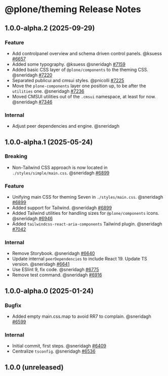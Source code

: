 # @plone/theming Release Notes

<!-- Do *NOT* add new change log entries to this file.
     Instead create a file in the news directory.
     For helpful instructions, see:
     https://6.docs.plone.org/contributing/index.html#change-log-entry
-->

<!-- towncrier release notes start -->

## 1.0.0-alpha.2 (2025-09-29)

### Feature

- Add controlpanel overview and schema driven control panels. @ksuess [#6657](https://github.com/plone/volto/issues/6657)
- Added some typography. @ksuess @sneridagh [#7159](https://github.com/plone/volto/issues/7159)
- Added basic CSS layer of `@plone/components` to the theming CSS. @sneridagh [#7220](https://github.com/plone/volto/issues/7220)
- Separated publicui and cmsui styles. @pnicolli [#7225](https://github.com/plone/volto/issues/7225)
- Move the `plone-components` layer one position up, to be after the `utilities` one. @sneridagh [#7236](https://github.com/plone/volto/issues/7236)
- Moved CMSUI utilities out of the `.cmsui` namespace, at least for now. @sneridagh [#7346](https://github.com/plone/volto/issues/7346)

### Internal

- Adjust peer dependencies and engine. @sneridagh

## 1.0.0-alpha.1 (2025-05-24)

### Breaking

- Non-Tailwind CSS approach is now located in `./styles/simple/main.css`. @sneridagh [#6899](https://github.com/plone/volto/issues/6899)

### Feature

- Unifying main CSS for theming Seven in `./styles/main.css`. @sneridagh [#6899](https://github.com/plone/volto/issues/6899)
- Added support for Tailwind. @sneridagh [#6899](https://github.com/plone/volto/issues/6899)
- Added Tailwind utilities for handling sizes for `@plone/components` icons. @sneridagh [#6946](https://github.com/plone/volto/issues/6946)
- Added `tailwindcss-react-aria-components` Tailwind plugin. @sneridagh [#7042](https://github.com/plone/volto/issues/7042)

### Internal

- Remove Storybook. @sneridagh [#6640](https://github.com/plone/volto/issues/6640)
- Update internal `peerDependencies` to include React 19.
  Update TS version. @sneridagh [#6641](https://github.com/plone/volto/issues/6641)
- Use ESlint 9, fix code. @sneridagh [#6775](https://github.com/plone/volto/issues/6775)
- Remove test command. @sneridagh [#6916](https://github.com/plone/volto/issues/6916)

## 1.0.0-alpha.0 (2025-01-24)

### Bugfix

- Added empty main.css.map to avoid RR7 to complain. @sneridagh [#6599](https://github.com/plone/volto/issues/6599)

### Internal

- Initial commit, first steps. @sneridagh [#6409](https://github.com/plone/volto/issues/6409)
- Centralize `tsconfig`. @sneridagh [#6536](https://github.com/plone/volto/issues/6536)

## 1.0.0 (unreleased)
